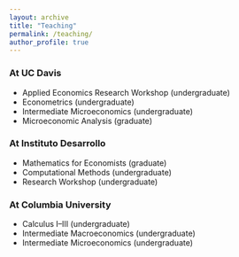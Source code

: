 ```yaml
---
layout: archive
title: "Teaching"
permalink: /teaching/
author_profile: true
---
```


### At UC Davis
 * Applied Economics Research Workshop (undergraduate)
 * Econometrics (undergraduate)
 * Intermediate Microeconomics (undergraduate)
 * Microeconomic Analysis (graduate)

### At Instituto Desarrollo 
 * Mathematics for Economists (graduate)
 * Computational Methods (undergraduate)
 * Research Workshop (undergraduate)

### At Columbia University
 * Calculus I–III (undergraduate)
 * Intermediate Macroeconomics (undergraduate)
 * Intermediate Microeconomics (undergraduate)


